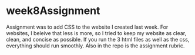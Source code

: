 # week8Assignment

Assignment was to add CSS to the website I created last week. For websites, I beleive that less is more, so I tried to keep my website as clear,
clean, and concise as possible. If you run the 3 html files as well as the css, everything should run smoothly. Also in the repo is the assignment rubric. 
